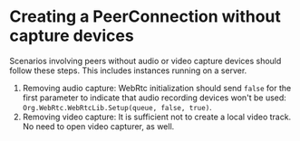 # Creating a PeerConnection without capture devices

Scenarios involving peers without audio or video capture devices should follow these steps.  This includes instances running on a server.

1. Removing audio capture: WebRtc initialization should send `false` for the first parameter to indicate that audio recording devices won't be used: `Org.WebRtc.WebRtcLib.Setup(queue, false, true)`.
2. Removing video capture: It is sufficient not to create a local video track. No need to open video capturer, as well.